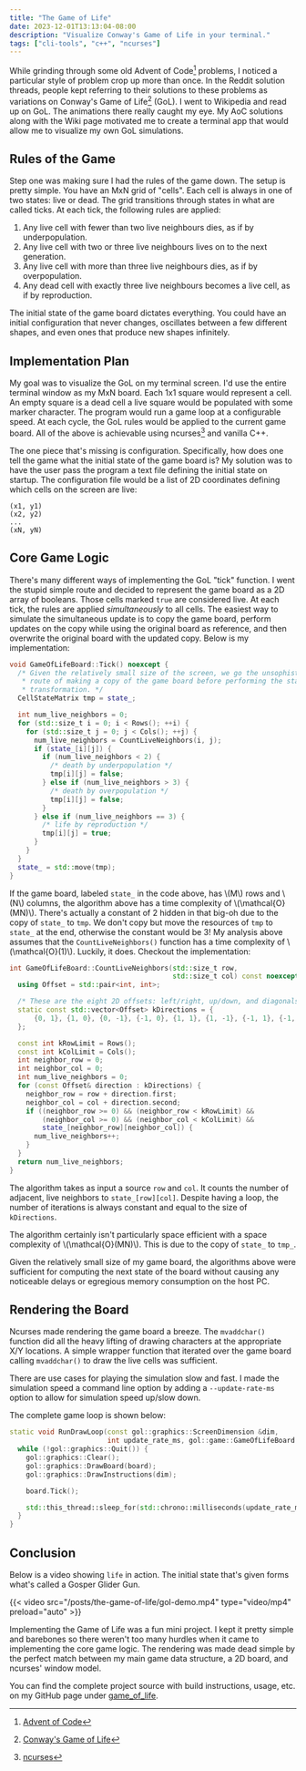 ```yaml
---
title: "The Game of Life"
date: 2023-12-01T13:13:04-08:00
description: "Visualize Conway's Game of Life in your terminal."
tags: ["cli-tools", "c++", "ncurses"]
---
```


While grinding through some old Advent of Code[^1] problems, I noticed a
particular style of problem crop up more than once. In the Reddit solution
threads, people kept referring to their solutions to these problems as
variations on Conway's Game of Life[^2] (GoL). I went to Wikipedia and read up
on GoL. The animations there really caught my eye. My AoC solutions along with
the Wiki page motivated me to create a terminal app that would allow me to
visualize my own GoL simulations.

## Rules of the Game

Step one was making sure I had the rules of the game down. The setup is pretty
simple. You have an MxN grid of "cells". Each cell is always in one of two
states: live or dead. The grid transitions through states in what are called
ticks. At each tick, the following rules are applied: 

1. Any live cell with fewer than two live neighbours dies, as if by
   underpopulation.
2. Any live cell with two or three live neighbours lives on to the next
   generation.
3. Any live cell with more than three live neighbours dies, as if by
   overpopulation.
4. Any dead cell with exactly three live neighbours becomes a live cell, as if
   by reproduction.

The initial state of the game board dictates everything. You could have an
initial configuration that never changes, oscillates between a few different
shapes, and even ones that produce new shapes infinitely.

## Implementation Plan

My goal was to visualize the GoL on my terminal screen. I'd use the entire
terminal window as my MxN board. Each 1x1 square would represent a cell. An
empty square is a dead cell a live square would be populated with some marker
character. The program would run a game loop at a configurable speed. At each
cycle, the GoL rules would be applied to the current game board. All of the
above is achievable using ncurses[^3] and vanilla C++.

The one piece that's missing is configuration. Specifically, how does one tell
the game what the initial state of the game board is? My solution was to have
the user pass the program a text file defining the initial state on startup. The
configuration file would be a list of 2D coordinates defining which cells on the
screen are live:

```text
(x1, y1)
(x2, y2)
...
(xN, yN)
```

## Core Game Logic

There's many different ways of implementing the GoL "tick" function. I went the
stupid simple route and decided to represent the game board as a 2D array of
booleans. Those cells marked `true` are considered live. At each tick, the rules
are applied *simultaneously* to all cells. The easiest way to simulate the
simultaneous update is to copy the game board, perform updates on the copy while
using the original board as reference, and then overwrite the original board
with the updated copy. Below is my implementation:

```cpp
void GameOfLifeBoard::Tick() noexcept {
  /* Given the relatively small size of the screen, we go the unsophisticated
   * route of making a copy of the game board before performing the state
   * transformation. */
  CellStateMatrix tmp = state_;

  int num_live_neighbors = 0;
  for (std::size_t i = 0; i < Rows(); ++i) {
    for (std::size_t j = 0; j < Cols(); ++j) {
      num_live_neighbors = CountLiveNeighbors(i, j);
      if (state_[i][j]) {
        if (num_live_neighbors < 2) {
          /* death by underpopulation */
          tmp[i][j] = false;
        } else if (num_live_neighbors > 3) {
          /* death by overpopulation */
          tmp[i][j] = false;
        }
      } else if (num_live_neighbors == 3) {
        /* life by reproduction */
        tmp[i][j] = true;
      }
    }
  }
  state_ = std::move(tmp);
}
```

If the game board, labeled `state_` in the code above, has \\(M\\) rows and
\\(N\\) columns, the algorithm above has a time complexity of
\\(\mathcal{O}(MN)\\). There's actually a constant of 2 hidden in that big-oh
due to the copy of `state_` to `tmp`. We don't copy but move the resources of
`tmp` to `state_` at the end, otherwise the constant would be 3! My analysis
above assumes that the `CountLiveNeighbors()` function has a time complexity of
\\(\mathcal{O}(1)\\). Luckily, it does. Checkout the implementation:

```cpp
int GameOfLifeBoard::CountLiveNeighbors(std::size_t row,
                                        std::size_t col) const noexcept {
  using Offset = std::pair<int, int>;

  /* These are the eight 2D offsets: left/right, up/down, and diagonals. */
  static const std::vector<Offset> kDirections = {
      {0, 1}, {1, 0}, {0, -1}, {-1, 0}, {1, 1}, {1, -1}, {-1, 1}, {-1, -1},
  };

  const int kRowLimit = Rows();
  const int kColLimit = Cols();
  int neighbor_row = 0;
  int neighbor_col = 0;
  int num_live_neighbors = 0;
  for (const Offset& direction : kDirections) {
    neighbor_row = row + direction.first;
    neighbor_col = col + direction.second;
    if ((neighbor_row >= 0) && (neighbor_row < kRowLimit) &&
        (neighbor_col >= 0) && (neighbor_col < kColLimit) &&
        state_[neighbor_row][neighbor_col]) {
      num_live_neighbors++;
    }
  }
  return num_live_neighbors;
}
```

The algorithm takes as input a source `row` and `col`. It counts the number of
adjacent, live neighbors to `state_[row][col]`. Despite having a loop, the
number of iterations is always constant and equal to the size of `kDirections`.

The algorithm certainly isn't particularly space efficient with a space
complexity of \\(\mathcal{O}(MN)\\). This is due to the copy of `state_` to
`tmp_`.

Given the relatively small size of my game board, the algorithms above were
sufficient for computing the next state of the board without causing any
noticeable delays or egregious memory consumption on the host PC.

## Rendering the Board

Ncurses made rendering the game board a breeze. The `mvaddchar()` function did
all the heavy lifting of drawing characters at the appropriate X/Y locations. A
simple wrapper function that iterated over the game board calling `mvaddchar()`
to draw the live cells was sufficient.

There are use cases for playing the simulation slow and fast. I made the
simulation speed a command line option by adding a `--update-rate-ms` option to
allow for simulation speed up/slow down. 

The complete game loop is shown below:

```cpp
static void RunDrawLoop(const gol::graphics::ScreenDimension &dim,
                        int update_rate_ms, gol::game::GameOfLifeBoard &board) {
  while (!gol::graphics::Quit()) {
    gol::graphics::Clear();
    gol::graphics::DrawBoard(board);
    gol::graphics::DrawInstructions(dim);

    board.Tick();

    std::this_thread::sleep_for(std::chrono::milliseconds(update_rate_ms));
  }
}
```

## Conclusion

Below is a video showing `life` in action. The initial state that's given forms
what's called a Gosper Glider Gun.

{{< video src="/posts/the-game-of-life/gol-demo.mp4" type="video/mp4" preload="auto" >}}<br>

Implementing the Game of Life was a fun mini project. I kept it pretty simple
and barebones so there weren't too many hurdles when it came to implementing the
core game logic. The rendering was made dead simple by the perfect match between
my main game data structure, a 2D board, and ncurses' window model.

You can find the complete project source with build instructions, usage, etc. on
my GitHub page under [game_of_life][4].

[1]: https://adventofcode.com/
[2]: https://en.wikipedia.org/wiki/Conway%27s_Game_of_Life
[3]: https://en.wikipedia.org/wiki/Ncurses
[4]: https://github.com/ivan-guerra/game_of_life

[^1]: [Advent of Code][1]
[^2]: [Conway's Game of Life][2]
[^3]: [ncurses][3]
